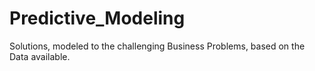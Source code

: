 # Predictive_Modeling
Solutions, modeled to the challenging Business Problems, based on the Data available.
